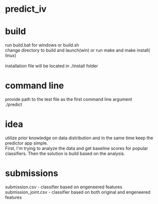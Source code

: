 # predict_iv

# build
run build.bat for windows or build.sh<br/>
change directory to build and launch(win) or run make and make install( linux)<br/><br/>
installation file will be located in ./install folder

# command line
provide path to the test file as the first command line argument<br/>
./predict <path> <br/>

# idea
utilize prior knowledge on data distribution and in the same time keep the predictor app simple.<br/>
First, I'm trying to analyze the data and get baseline scores for popular classifiers. Then the solution is build based on the analysis.

# submissions
submission.csv - classifier based on engeneered features<br/>
submission_joint.csv - classifier based on both original and engeneered features<br/>